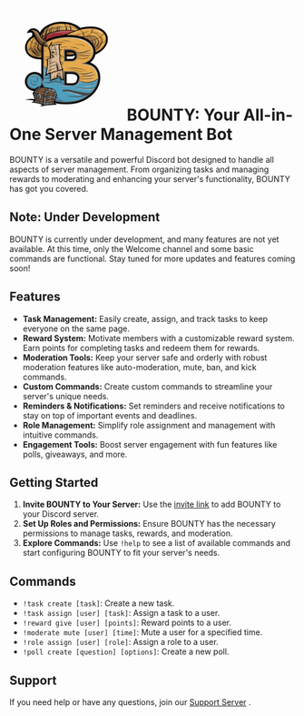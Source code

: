 #  <img src="/Bounty-Logo.jpeg" alt="BOUNTY Logo" width="200" height="200"> BOUNTY: Your All-in-One Server Management Bot

BOUNTY is a versatile and powerful Discord bot designed to handle all aspects of server management. From organizing tasks and managing rewards to moderating and enhancing your server's functionality, BOUNTY has got you covered.

## Note: Under Development
BOUNTY is currently under development, and many features are not yet available. At this time, only the Welcome channel and some basic commands are functional. Stay tuned for more updates and features coming soon!

## Features
- **Task Management:** Easily create, assign, and track tasks to keep everyone on the same page.
- **Reward System:** Motivate members with a customizable reward system. Earn points for completing tasks and redeem them for rewards.
- **Moderation Tools:** Keep your server safe and orderly with robust moderation features like auto-moderation, mute, ban, and kick commands.
- **Custom Commands:** Create custom commands to streamline your server's unique needs.
- **Reminders & Notifications:** Set reminders and receive notifications to stay on top of important events and deadlines.
- **Role Management:** Simplify role assignment and management with intuitive commands.
- **Engagement Tools:** Boost server engagement with fun features like polls, giveaways, and more.

## Getting Started
1. **Invite BOUNTY to Your Server:** Use the [invite link](https://discord.com/oauth2/authorize?client_id=1253629936967880796&permissions=8&integration_type=0&scope=bot) to add BOUNTY to your Discord server.
2. **Set Up Roles and Permissions:** Ensure BOUNTY has the necessary permissions to manage tasks, rewards, and moderation.
3. **Explore Commands:** Use `!help` to see a list of available commands and start configuring BOUNTY to fit your server's needs.

## Commands
- `!task create [task]`: Create a new task.
- `!task assign [user] [task]`: Assign a task to a user.
- `!reward give [user] [points]`: Reward points to a user.
- `!moderate mute [user] [time]`: Mute a user for a specified time.
- `!role assign [user] [role]`: Assign a role to a user.
- `!poll create [question] [options]`: Create a new poll.

## Support
If you need help or have any questions, join our [Support Server](https://discord.gg/6DueXVrZ) .
